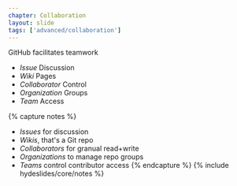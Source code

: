 ```yaml
---
chapter: Collaboration
layout: slide
tags: ['advanced/collaboration']
---
```


GitHub facilitates teamwork

* _Issue_ Discussion
* _Wiki_ Pages
* _Collaborator_ Control
* _Organization_ Groups
* _Team_ Access


{% capture notes %}
* _Issues_ for discussion
* _Wikis_, that's a Git repo
* _Collaborators_ for granual read+write
* _Organizations_ to manage repo groups
* _Teams_ control contributor access
{% endcapture %}
{% include hydeslides/core/notes %}